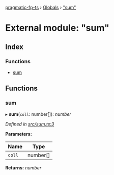 [pragmatic-fp-ts](../README.md) › [Globals](../globals.md) › ["sum"](_sum_.md)

# External module: "sum"

## Index

### Functions

* [sum](_sum_.md#sum)

## Functions

###  sum

▸ **sum**(`coll`: number[]): *number*

*Defined in [src/sum.ts:3](https://github.com/hermann-p/pragmatic-fp-ts/blob/0abe0d4/src/sum.ts#L3)*

**Parameters:**

Name | Type |
------ | ------ |
`coll` | number[] |

**Returns:** *number*
